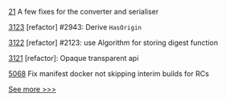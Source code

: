 
[21](https://github.com/hyperledger-labs/cckit/pull/21) A few fixes for the converter and serialiser

[3123](https://github.com/hyperledger/iroha/pull/3123) [refactor] #2943: Derive `HasOrigin`

[3122](https://github.com/hyperledger/iroha/pull/3122)  [refactor] #2123: use Algorithm for storing digest function

[3121](https://github.com/hyperledger/iroha/pull/3121) [refactor]: Opaque transparent api

[5068](https://github.com/hyperledger/besu/pull/5068) Fix manifest docker not skipping interim builds for RCs


[See more >>>](https://start-here.hyperledger.org/pull-requests)
